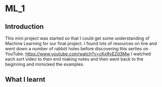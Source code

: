 # ML_1


## Introduction
This mini project was started so that I could get some understanding of Machine Learning for  our final project.
I found lots of resources on line and went down a number of rabbiit holes before discovering this serties on YouTube.
https://www.youtube.com/watch?v=cKxRvEZd3Mw
I watched each sort video to then end making notes and then went back to the beginning and mimicked the examples.

## What I learnt

